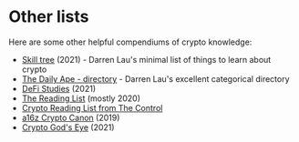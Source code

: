 Other lists
============

Here are some other helpful compendiums of crypto knowledge:
* [Skill tree](https://thedailyape.notion.site/Skill-Tree-f5d7691421024090b66f9b07f7384314) (2021) -
  Darren Lau's minimal list of things to learn about crypto
* [The Daily Ape - directory](https://thedailyape.notion.site/thedailyape/Directory-c96c0b6727c0433a962e897ef43efb7e) -
  Darren Lau's excellent categorical directory
* [DeFi Studies](https://github.com/baraldor/defi) (2021)
* [The Reading List](https://www.decentralised.co/the-reading-list/) (mostly 2020)
* [Crypto Reading List from The Control](https://thecontrol.co/crypto-reading-list-c54da8cab26a)
* [a16z Crypto Canon](https://a16z.com/2018/02/10/crypto-readings-resources/) (2019)
* [Crypto God's Eye](https://bleeping.notion.site/Crypto-God-s-Eye-a2e3d8519853409787b885cf42ec5095) (2021)
